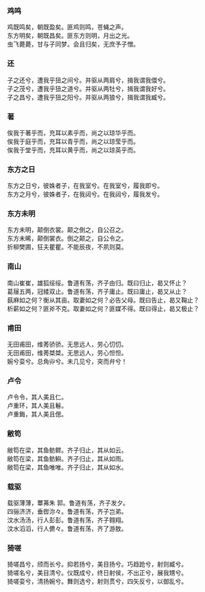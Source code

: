 

### 鸡鸣  

鸡既鸣矣，朝既盈矣。匪鸡则鸣，苍蝇之声。  
东方明矣，朝既昌矣。匪东方则明，月出之光。  
虫飞薨薨，甘与子同梦。会且归矣，无庶予子憎。  


### 还  

子之还兮，遭我乎狃之间兮。并驱从两肩兮，揖我谓我儇兮。  
子之茂兮，遭我乎狃之道兮。并驱从两牡兮，揖我谓我好兮。  
子之昌兮，遭我乎狃之阳兮。并驱从两狼兮，揖我谓我臧兮。  


### 著  

俟我于著乎而，充耳以素乎而，尚之以琼华乎而。  
俟我于庭乎而，充耳以青乎而，尚之以琼莹乎而。  
俟我于堂乎而，充耳以黄乎而，尚之以琼英乎而。  


### 东方之日  

东方之日兮，彼姝者子，在我室兮。在我室兮，履我即兮。  
东方之月兮，彼姝者子，在我闼兮。在我闼兮，履我发兮。  


### 东方未明  

东方未明，颠倒衣裳。颠之倒之，自公召之。  
东方未晞，颠倒裳衣。倒之颠之，自公令之。  
折柳樊圃，狂夫瞿瞿。不能辰夜，不夙则莫。  


### 南山  

南山崔崔，雄狐绥绥。鲁道有荡，齐子由归。既曰归止，曷又怀止？  
葛屦五两，冠緌双止。鲁道有荡，齐子庸止。既曰庸止，曷又从止？  
蓺麻如之何？衡从其亩。取妻如之何？必告父母。既曰告止，曷又鞠止？  
析薪如之何？匪斧不克。取妻如之何？匪媒不得。既曰得止，曷又极止？  


### 甫田  

无田甫田，维莠骄骄。无思远人，劳心忉忉。  
无田甫田，维莠桀桀。无思远人，劳心怛怛。  
婉兮娈兮。总角丱兮。未几见兮，突而弁兮！  


### 卢令  

卢令令，其人美且仁。  
卢重环，其人美且鬈。  
卢重鋂，其人美且偲。  


### 敝笱  

敝笱在梁，其鱼鲂鳏。齐子归止，其从如云。  
敝笱在梁，其鱼鲂鱮。齐子归止，其从如雨。  
敝笱在梁，其鱼唯唯。齐子归止，其从如水。  


### 载驱  

 载驱薄薄，蕈茀朱 郭。鲁道有荡，齐子发夕。  
四骊济济，垂辔沵々。鲁道有荡，齐子岂弟。  
汶水汤汤，行人彭彭。鲁道有荡，齐子翱翔。  
汶水滔滔，行人儦々。鲁道有荡，齐了游敖。  


### 猗嗟  

猗嗟昌兮，颀而长兮。抑若扬兮，美目扬兮。巧趋跄兮，射则臧兮。  
猗嗟名兮，美目清兮。仪既成兮，终日射侯，不出正兮，展我甥兮。  
猗嗟娈兮，清扬婉兮。舞则选兮，射则贯兮，四矢反兮，以御乱兮。  